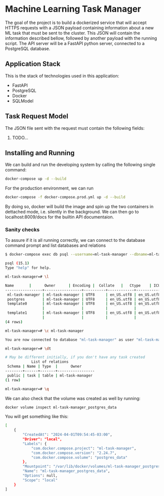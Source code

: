 # Machine Learning Task Manager

The goal of the project is to build a dockerized service that will accept HTTPS requests with a JSON payload containing information about a new ML task that must be sent to the cluster. This JSON will contain the information described bellow, followed by another payload with the running script. The API server will be a FastAPI python server, connected to a PostgreSQL database.

## Application Stack

This is the stack of technologies used in this application:

- FastAPI
- PostgreSQL
- Docker
- SQLModel

## Task Request Model

The JSON file sent with the request must contain the following fields:

1. TODO...

## Installing and Running

We can build and run the developing system by calling the following single command:

```bash
docker-compose up -d --build
```

For the production environment, we can run

```bash
docker-compose -f docker-compose.prod.yml up -d --build
```

By doing so, docker will build the image and spin up the two containers in dettached mode, i.e. silently in the background. We can then go to localhost:8009/docs for the builtin API documentaion.

### Sanity checks

To assure if it is all running correctly, we can connect to the database command prompt and list databases and relations

```bash
$ docker-compose exec db psql --username=ml-task-manager --dbname=ml-task-manager

psql (15.1)
Type "help" for help.

ml-task-manager=# \l

Name       |      Owner      | Encoding |  Collate   |   Ctype    | ICU Locale | Locale Provider |            Access privileges            
-----------------+-----------------+----------+------------+------------+------------+-----------------+-----------------------------------------
 ml-task-manager | ml-task-manager | UTF8     | en_US.utf8 | en_US.utf8 |            | libc            | 
 postgres        | ml-task-manager | UTF8     | en_US.utf8 | en_US.utf8 |            | libc            | 
 template0       | ml-task-manager | UTF8     | en_US.utf8 | en_US.utf8 |            | libc            | =c/"ml-task-manager"                   +
                 |                 |          |            |            |            |                 | "ml-task-manager"=CTc/"ml-task-manager"
 template1       | ml-task-manager | UTF8     | en_US.utf8 | en_US.utf8 |            | libc            | =c/"ml-task-manager"                   +
                 |                 |          |            |            |            |                 | "ml-task-manager"=CTc/"ml-task-manager"
(4 rows)

ml-task-manager=# \c ml-task-manager

You are now connected to database "ml-task-manager" as user "ml-task-manager".

ml-task-manager=# \dt

# May be different initially, if you don't have any task created
            List of relations
 Schema | Name | Type  |      Owner      
--------+------+-------+-----------------
 public | task | table | ml-task-manager
(1 row)

ml-task-manager=# \q
```

We can also check that the volume was created as well by running:

```bash
docker volume inspect ml-task-manager_postgres_data
```

You will get something like this:

```bash
[
    {
        "CreatedAt": "2024-04-01T09:54:45-03:00",
        "Driver": "local",
        "Labels": {
            "com.docker.compose.project": "ml-task-manager",
            "com.docker.compose.version": "2.24.7",
            "com.docker.compose.volume": "postgres_data"
        },
        "Mountpoint": "/var/lib/docker/volumes/ml-task-manager_postgres_data/_data",
        "Name": "ml-task-manager_postgres_data",
        "Options": null,
        "Scope": "local"
    }
]
```
